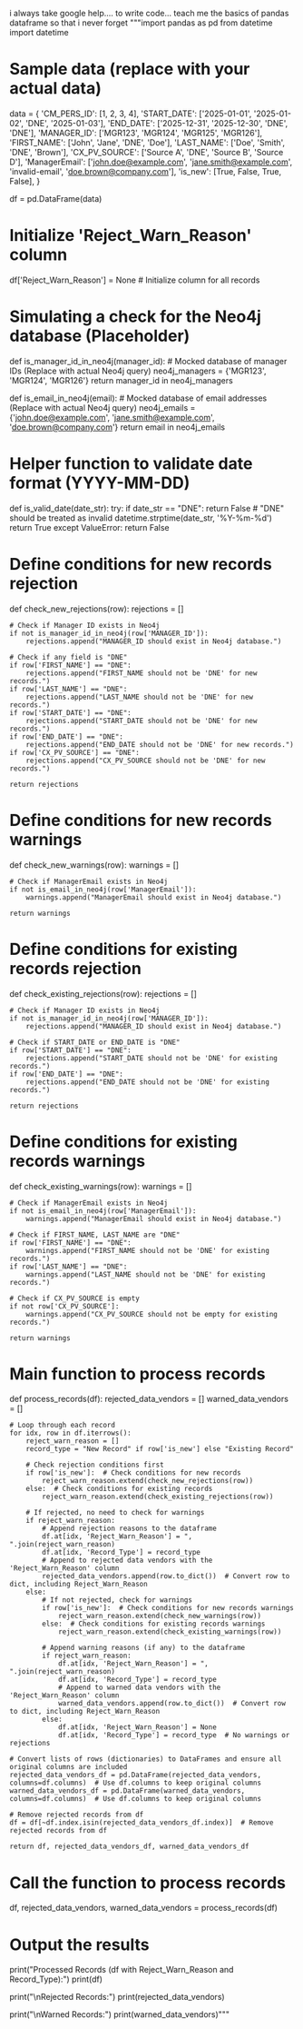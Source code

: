 i always take google help.... to write code... teach me the basics of pandas dataframe so that i never forget """import pandas as pd
from datetime import datetime

# Sample data (replace with your actual data)
data = {
    'CM_PERS_ID': [1, 2, 3, 4],
    'START_DATE': ['2025-01-01', '2025-01-02', 'DNE', '2025-01-03'],
    'END_DATE': ['2025-12-31', '2025-12-30', 'DNE', 'DNE'],
    'MANAGER_ID': ['MGR123', 'MGR124', 'MGR125', 'MGR126'],
    'FIRST_NAME': ['John', 'Jane', 'DNE', 'Doe'],
    'LAST_NAME': ['Doe', 'Smith', 'DNE', 'Brown'],
    'CX_PV_SOURCE': ['Source A', 'DNE', 'Source B', 'Source D'],
    'ManagerEmail': ['john.doe@example.com', 'jane.smith@example.com', 'invalid-email', 'doe.brown@company.com'],
    'is_new': [True, False, True, False],
}

df = pd.DataFrame(data)

# Initialize 'Reject_Warn_Reason' column
df['Reject_Warn_Reason'] = None  # Initialize column for all records

# Simulating a check for the Neo4j database (Placeholder)
def is_manager_id_in_neo4j(manager_id):
    # Mocked database of manager IDs (Replace with actual Neo4j query)
    neo4j_managers = {'MGR123', 'MGR124', 'MGR126'}
    return manager_id in neo4j_managers

def is_email_in_neo4j(email):
    # Mocked database of email addresses (Replace with actual Neo4j query)
    neo4j_emails = {'john.doe@example.com', 'jane.smith@example.com', 'doe.brown@company.com'}
    return email in neo4j_emails

# Helper function to validate date format (YYYY-MM-DD)
def is_valid_date(date_str):
    try:
        if date_str == "DNE":
            return False  # "DNE" should be treated as invalid
        datetime.strptime(date_str, '%Y-%m-%d')
        return True
    except ValueError:
        return False

# Define conditions for new records rejection
def check_new_rejections(row):
    rejections = []
    
    # Check if Manager ID exists in Neo4j
    if not is_manager_id_in_neo4j(row['MANAGER_ID']):
        rejections.append("MANAGER_ID should exist in Neo4j database.")
    
    # Check if any field is "DNE"
    if row['FIRST_NAME'] == "DNE":
        rejections.append("FIRST_NAME should not be 'DNE' for new records.")
    if row['LAST_NAME'] == "DNE":
        rejections.append("LAST_NAME should not be 'DNE' for new records.")
    if row['START_DATE'] == "DNE":
        rejections.append("START_DATE should not be 'DNE' for new records.")
    if row['END_DATE'] == "DNE":
        rejections.append("END_DATE should not be 'DNE' for new records.")
    if row['CX_PV_SOURCE'] == "DNE":
        rejections.append("CX_PV_SOURCE should not be 'DNE' for new records.")
    
    return rejections

# Define conditions for new records warnings
def check_new_warnings(row):
    warnings = []
    
    # Check if ManagerEmail exists in Neo4j
    if not is_email_in_neo4j(row['ManagerEmail']):
        warnings.append("ManagerEmail should exist in Neo4j database.")
    
    return warnings

# Define conditions for existing records rejection
def check_existing_rejections(row):
    rejections = []
    
    # Check if Manager ID exists in Neo4j
    if not is_manager_id_in_neo4j(row['MANAGER_ID']):
        rejections.append("MANAGER_ID should exist in Neo4j database.")
    
    # Check if START_DATE or END_DATE is "DNE"
    if row['START_DATE'] == "DNE":
        rejections.append("START_DATE should not be 'DNE' for existing records.")
    if row['END_DATE'] == "DNE":
        rejections.append("END_DATE should not be 'DNE' for existing records.")
    
    return rejections

# Define conditions for existing records warnings
def check_existing_warnings(row):
    warnings = []
    
    # Check if ManagerEmail exists in Neo4j
    if not is_email_in_neo4j(row['ManagerEmail']):
        warnings.append("ManagerEmail should exist in Neo4j database.")
    
    # Check if FIRST_NAME, LAST_NAME are "DNE"
    if row['FIRST_NAME'] == "DNE":
        warnings.append("FIRST_NAME should not be 'DNE' for existing records.")
    if row['LAST_NAME'] == "DNE":
        warnings.append("LAST_NAME should not be 'DNE' for existing records.")
    
    # Check if CX_PV_SOURCE is empty
    if not row['CX_PV_SOURCE']:
        warnings.append("CX_PV_SOURCE should not be empty for existing records.")
    
    return warnings

# Main function to process records
def process_records(df):
    rejected_data_vendors = []
    warned_data_vendors = []
    
    # Loop through each record
    for idx, row in df.iterrows():
        reject_warn_reason = []
        record_type = "New Record" if row['is_new'] else "Existing Record"
        
        # Check rejection conditions first
        if row['is_new']:  # Check conditions for new records
            reject_warn_reason.extend(check_new_rejections(row))
        else:  # Check conditions for existing records
            reject_warn_reason.extend(check_existing_rejections(row))
        
        # If rejected, no need to check for warnings
        if reject_warn_reason:
            # Append rejection reasons to the dataframe
            df.at[idx, 'Reject_Warn_Reason'] = ", ".join(reject_warn_reason)
            df.at[idx, 'Record_Type'] = record_type
            # Append to rejected data vendors with the 'Reject_Warn_Reason' column
            rejected_data_vendors.append(row.to_dict())  # Convert row to dict, including Reject_Warn_Reason
        else:
            # If not rejected, check for warnings
            if row['is_new']:  # Check conditions for new records warnings
                reject_warn_reason.extend(check_new_warnings(row))
            else:  # Check conditions for existing records warnings
                reject_warn_reason.extend(check_existing_warnings(row))
            
            # Append warning reasons (if any) to the dataframe
            if reject_warn_reason:
                df.at[idx, 'Reject_Warn_Reason'] = ", ".join(reject_warn_reason)
                df.at[idx, 'Record_Type'] = record_type
                # Append to warned data vendors with the 'Reject_Warn_Reason' column
                warned_data_vendors.append(row.to_dict())  # Convert row to dict, including Reject_Warn_Reason
            else:
                df.at[idx, 'Reject_Warn_Reason'] = None
                df.at[idx, 'Record_Type'] = record_type  # No warnings or rejections
    
    # Convert lists of rows (dictionaries) to DataFrames and ensure all original columns are included
    rejected_data_vendors_df = pd.DataFrame(rejected_data_vendors, columns=df.columns)  # Use df.columns to keep original columns
    warned_data_vendors_df = pd.DataFrame(warned_data_vendors, columns=df.columns)  # Use df.columns to keep original columns
    
    # Remove rejected records from df
    df = df[~df.index.isin(rejected_data_vendors_df.index)]  # Remove rejected records from df
    
    return df, rejected_data_vendors_df, warned_data_vendors_df

# Call the function to process records
df, rejected_data_vendors, warned_data_vendors = process_records(df)

# Output the results
print("Processed Records (df with Reject_Warn_Reason and Record_Type):")
print(df)

print("\nRejected Records:")
print(rejected_data_vendors)

print("\nWarned Records:")
print(warned_data_vendors)"""